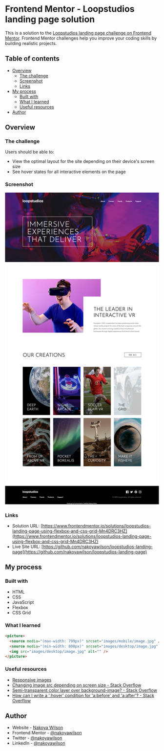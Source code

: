 # Frontend Mentor - Loopstudios landing page solution

This is a solution to the [Loopstudios landing page challenge on Frontend Mentor](https://www.frontendmentor.io/challenges/loopstudios-landing-page-N88J5Onjw). Frontend Mentor challenges help you improve your coding skills by building realistic projects.

## Table of contents

- [Overview](#overview)
  - [The challenge](#the-challenge)
  - [Screenshot](#screenshot)
  - [Links](#links)
- [My process](#my-process)
  - [Built with](#built-with)
  - [What I learned](#what-i-learned)
  - [Useful resources](#useful-resources)
- [Author](#author)

## Overview

### The challenge

Users should be able to:

- View the optimal layout for the site depending on their device's screen size
- See hover states for all interactive elements on the page

### Screenshot

![](./images/screenshot.png)

### Links

- Solution URL: [https://www.frontendmentor.io/solutions/loopstudios-landing-page-using-flexbox-and-css-grid-Mn4DRC3HZ](https://www.frontendmentor.io/solutions/loopstudios-landing-page-using-flexbox-and-css-grid-Mn4DRC3HZ)
- Live Site URL: [https://github.com/nakoyawilson/loopstudios-landing-page](https://github.com/nakoyawilson/loopstudios-landing-page)

## My process

### Built with

- HTML
- CSS
- JavaScript
- Flexbox
- CSS Grid

### What I learned

```html
<picture>
  <source media="(max-width: 799px)" srcset="images/mobile/image.jpg" />
  <source media="(min-width: 800px)" srcset="images/desktop/image.jpg" />
  <img src="images/desktop/image.jpg" alt="" />
</picture>
```

### Useful resources

- [Responsive images](https://developer.mozilla.org/en-US/docs/Learn/HTML/Multimedia_and_embedding/Responsive_images)
- [Changing image src depending on screen size - Stack Overflow](https://stackoverflow.com/questions/30460681/changing-image-src-depending-on-screen-size)
- [Semi-transparent color layer over background-image? - Stack Overflow](https://stackoverflow.com/questions/9182978/semi-transparent-color-layer-over-background-image)
- [How can I write a ':hover' condition for 'a:before' and 'a:after'? - Stack Overflow](https://stackoverflow.com/questions/5777210/how-can-i-write-a-hover-condition-for-abefore-and-aafter/5777334#5777334)

## Author

- Website - [Nakoya Wilson](https://nakoyawilson.netlify.app/)
- Frontend Mentor - [@nakoyawilson](https://www.frontendmentor.io/profile/nakoyawilson)
- Twitter - [@nakoyawilson](https://twitter.com/nakoyawilson)
- LinkedIn - [@nakoyawilson](https://www.linkedin.com/in/nakoyawilson/)
